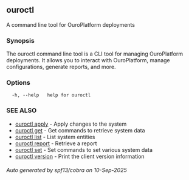 ## ouroctl

A command line tool for OuroPlatform deployments

### Synopsis

The ouroctl command line tool is a CLI tool for managing OuroPlatform deployments. It allows you to interact with OuroPlatform, manage configurations, generate reports, and more.

### Options

```
  -h, --help   help for ouroctl
```

### SEE ALSO

* [ouroctl apply](ouroctl_apply.md)	 - Apply changes to the system
* [ouroctl get](ouroctl_get.md)	 - Get commands to retrieve system data
* [ouroctl list](ouroctl_list.md)	 - List system entities
* [ouroctl report](ouroctl_report.md)	 - Retrieve a report
* [ouroctl set](ouroctl_set.md)	 - Set commands to set various system data
* [ouroctl version](ouroctl_version.md)	 - Print the client version information

###### Auto generated by spf13/cobra on 10-Sep-2025
